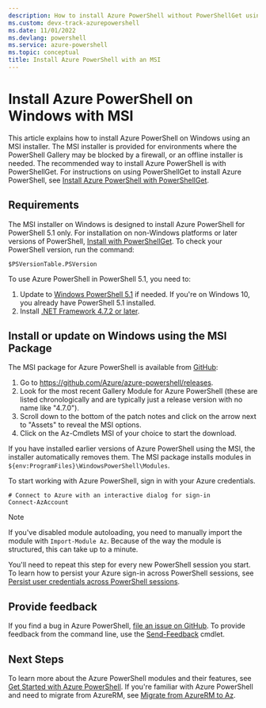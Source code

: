 ```yaml
---
description: How to install Azure PowerShell without PowerShellGet using an MSI
ms.custom: devx-track-azurepowershell
ms.date: 11/01/2022
ms.devlang: powershell
ms.service: azure-powershell
ms.topic: conceptual
title: Install Azure PowerShell with an MSI
---
```


# Install Azure PowerShell on Windows with MSI

This article explains how to install Azure PowerShell on Windows using an MSI installer. The MSI
installer is provided for environments where the PowerShell Gallery may be blocked by a firewall, or
an offline installer is needed. The recommended way to install Azure PowerShell is with
PowerShellGet. For instructions on using PowerShellGet to install Azure PowerShell, see
[Install Azure PowerShell with PowerShellGet](install-az-ps.md).

## Requirements

The MSI installer on Windows is designed to install Azure PowerShell for PowerShell 5.1 only. For
installation on non-Windows platforms or later versions of PowerShell,
[Install with PowerShellGet](install-az-ps.md). To check your PowerShell version, run the command:

```powershell-interactive
$PSVersionTable.PSVersion
```

To use Azure PowerShell in PowerShell 5.1, you need to:

1. Update to [Windows PowerShell 5.1](/powershell/scripting/windows-powershell/install/installing-windows-powershell#upgrading-existing-windows-powershell)
   if needed. If you're on Windows 10, you already have PowerShell 5.1 installed.
1. Install [.NET Framework 4.7.2 or later](/dotnet/framework/install).

## Install or update on Windows using the MSI Package

The MSI package for Azure PowerShell is available from
[GitHub](https://github.com/Azure/azure-powershell/releases):

1. Go to https://github.com/Azure/azure-powershell/releases.
1. Look for the most recent Gallery Module for Azure PowerShell (these are listed chronologically
   and are typically just a release version with no name like "4.7.0").
1. Scroll down to the bottom of the patch notes and click on the arrow next to "Assets" to reveal
   the MSI options.
1. Click on the Az-Cmdlets MSI of your choice to start the download.

If you have installed earlier versions of Azure PowerShell using the MSI, the installer
automatically removes them. The MSI package installs modules in
`${env:ProgramFiles}\WindowsPowerShell\Modules`.

To start working with Azure PowerShell, sign in with your Azure credentials.

```azurepowershell
# Connect to Azure with an interactive dialog for sign-in
Connect-AzAccount
```

> [!NOTE]
> If you've disabled module autoloading, you need to manually import the module with
> `Import-Module Az`. Because of the way the module is structured, this can take up to a minute.

You'll need to repeat this step for every new PowerShell session you start. To learn how to persist
your Azure sign-in across PowerShell sessions, see
[Persist user credentials across PowerShell sessions](context-persistence.md).

## Provide feedback

If you find a bug in Azure PowerShell,
[file an issue on GitHub](https://github.com/Azure/azure-powershell/issues). To provide feedback
from the command line, use the [Send-Feedback](/powershell/module/az.accounts/send-feedback) cmdlet.

## Next Steps

To learn more about the Azure PowerShell modules and their features, see
[Get Started with Azure PowerShell](get-started-azureps.md). If you're familiar with Azure
PowerShell and need to migrate from AzureRM, see
[Migrate from AzureRM to Az](migrate-from-azurerm-to-az.md).
